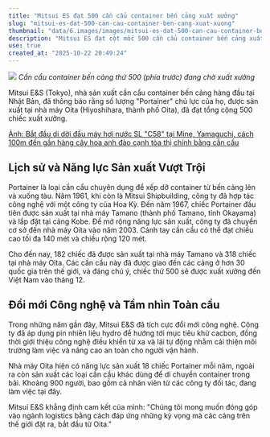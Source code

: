 ```yaml
---
title: "Mitsui ES đạt 500 cần cẩu container bến cảng xuất xưởng"
slug: "mitsui-es-dat-500-can-cau-container-ben-cang-xuat-xuong"
thumbnail: "data/6.images/images/mitsui-es-dat-500-can-cau-container-ben-cang-xuat-xuong.webp"
description: "Mitsui ES đạt cột mốc 500 cần cẩu container bến cảng xuất xưởng từ nhà máy Oita, phục vụ hơn 30 quốc gia, với chiếc thứ 500 tới Việt Nam."
use: true
created_at: "2025-10-22 20:49:24"
---
```


![](/images/20251022-00010022-yomseibu-000-1-view.webp)
*Cần cẩu container bến cảng thứ 500 (phía trước) đang chờ xuất xưởng*

Mitsui E&S (Tokyo), nhà sản xuất cần cẩu container bến cảng hàng đầu tại Nhật Bản, đã thông báo rằng số lượng "Portainer" chủ lực của họ, được sản xuất tại nhà máy Oita (Hiyoshihara, thành phố Oita), đã đạt tổng cộng 500 chiếc xuất xưởng.

[Ảnh: Bắt đầu di dời đầu máy hơi nước SL "C58" tại Mine, Yamaguchi, cách 100m đến gần hàng cây hoa anh đào cạnh tòa thị chính bằng cần cẩu](https://www.yomiuri.co.jp/pluralphoto/20251013-OYTNI50021/)

## Lịch sử và Năng lực Sản xuất Vượt Trội

Portainer là loại cần cẩu chuyên dụng để xếp dỡ container từ bến cảng lên và xuống tàu. Năm 1961, khi còn là Mitsui Shipbuilding, công ty đã hợp tác công nghệ với một công ty của Hoa Kỳ. Đến năm 1967, chiếc Portainer đầu tiên được sản xuất tại nhà máy Tamano (thành phố Tamano, tỉnh Okayama) và lắp đặt tại cảng Kobe. Để mở rộng năng lực sản xuất, công ty đã chuyển cơ sở đến nhà máy Oita vào năm 2003. Cánh tay cần cẩu có thể đạt chiều cao tối đa 140 mét và chiều rộng 120 mét.

Cho đến nay, 182 chiếc đã được sản xuất tại nhà máy Tamano và 318 chiếc tại nhà máy Oita. Các cần cẩu này đã được giao đến các cảng ở hơn 30 quốc gia trên thế giới, và đáng chú ý, chiếc thứ 500 sẽ được xuất xưởng đến Việt Nam vào tháng 12.

## Đổi mới Công nghệ và Tầm nhìn Toàn cầu

Trong những năm gần đây, Mitsui E&S đã tích cực đổi mới công nghệ. Công ty đã áp dụng pin nhiên liệu hydro để hướng tới mục tiêu khử cacbon, đồng thời giới thiệu công nghệ điều khiển từ xa và lái tự động nhằm cải thiện môi trường làm việc và nâng cao an toàn cho người vận hành.

Nhà máy Oita hiện có năng lực sản xuất 18 chiếc Portainer mỗi năm, ngoài ra còn sản xuất các loại cần cẩu khác dùng để di chuyển container trong bãi. Khoảng 900 người, bao gồm cả nhân viên từ các công ty đối tác, đang làm việc tại đây.

Mitsui E&S khẳng định cam kết của mình: "Chúng tôi mong muốn đóng góp vào ngành logistics bằng cách đáp ứng những kỳ vọng mà các cảng trên thế giới đặt ra, bắt đầu từ Oita."